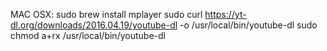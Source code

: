 MAC OSX:
	sudo brew install mplayer
	sudo curl https://yt-dl.org/downloads/2016.04.19/youtube-dl -o /usr/local/bin/youtube-dl
	sudo chmod a+rx /usr/local/bin/youtube-dl

